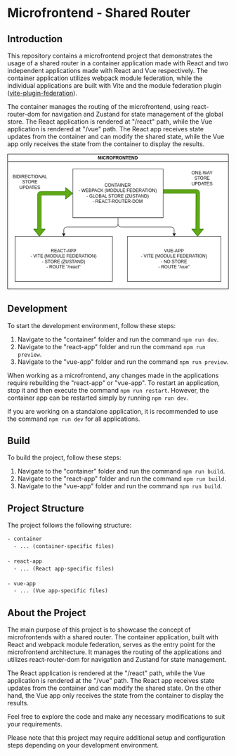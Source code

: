 # Microfrontend - Shared Router

## Introduction

This repository contains a microfrontend project that demonstrates the usage of a shared router in a container application made with React and two independent applications made with React and Vue respectively. The container application utilizes webpack module federation, while the individual applications are built with Vite and the module federation plugin ([vite-plugin-federation](https://github.com/originjs/vite-plugin-federation)).

The container manages the routing of the microfrontend, using react-router-dom for navigation and Zustand for state management of the global store. The React application is rendered at "/react" path, while the Vue application is rendered at "/vue" path. The React app receives state updates from the container and can modify the shared state, while the Vue app only receives the state from the container to display the results.

![Microfrontend Diagram](./mfe-diagram.png)

## Development

To start the development environment, follow these steps:

1. Navigate to the "container" folder and run the command `npm run dev`.
2. Navigate to the "react-app" folder and run the command `npm run preview`.
3. Navigate to the "vue-app" folder and run the command `npm run preview`.

When working as a microfrontend, any changes made in the applications require rebuilding the "react-app" or "vue-app". To restart an application, stop it and then execute the command `npm run restart`. However, the container app can be restarted simply by running `npm run dev`.

If you are working on a standalone application, it is recommended to use the command `npm run dev` for all applications.

## Build

To build the project, follow these steps:

1. Navigate to the "container" folder and run the command `npm run build`.
2. Navigate to the "react-app" folder and run the command `npm run build`.
3. Navigate to the "vue-app" folder and run the command `npm run build`.

## Project Structure

The project follows the following structure:

```txt
- container
  - ... (container-specific files)

- react-app
  - ... (React app-specific files)

- vue-app
  - ... (Vue app-specific files)
```

## About the Project

The main purpose of this project is to showcase the concept of microfrontends with a shared router. The container application, built with React and webpack module federation, serves as the entry point for the microfrontend architecture. It manages the routing of the applications and utilizes react-router-dom for navigation and Zustand for state management.

The React application is rendered at the "/react" path, while the Vue application is rendered at the "/vue" path. The React app receives state updates from the container and can modify the shared state. On the other hand, the Vue app only receives the state from the container to display the results.

Feel free to explore the code and make any necessary modifications to suit your requirements.

Please note that this project may require additional setup and configuration steps depending on your development environment.
